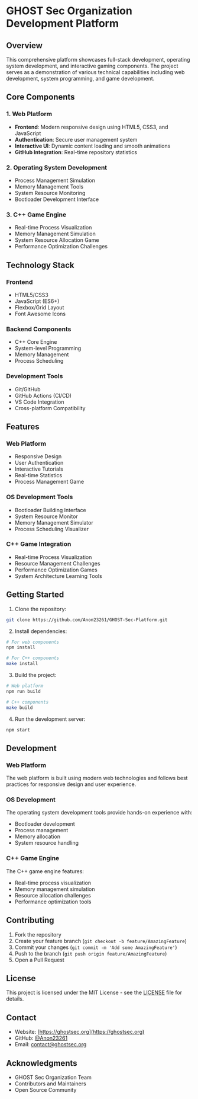 # GHOST Sec Organization Development Platform

## Overview
This comprehensive platform showcases full-stack development, operating system development, and interactive gaming components. The project serves as a demonstration of various technical capabilities including web development, system programming, and game development.

## Core Components

### 1. Web Platform
- **Frontend**: Modern responsive design using HTML5, CSS3, and JavaScript
- **Authentication**: Secure user management system
- **Interactive UI**: Dynamic content loading and smooth animations
- **GitHub Integration**: Real-time repository statistics

### 2. Operating System Development
- Process Management Simulation
- Memory Management Tools
- System Resource Monitoring
- Bootloader Development Interface

### 3. C++ Game Engine
- Real-time Process Visualization
- Memory Management Simulation
- System Resource Allocation Game
- Performance Optimization Challenges

## Technology Stack

### Frontend
- HTML5/CSS3
- JavaScript (ES6+)
- Flexbox/Grid Layout
- Font Awesome Icons

### Backend Components
- C++ Core Engine
- System-level Programming
- Memory Management
- Process Scheduling

### Development Tools
- Git/GitHub
- GitHub Actions (CI/CD)
- VS Code Integration
- Cross-platform Compatibility

## Features

### Web Platform
- Responsive Design
- User Authentication
- Interactive Tutorials
- Real-time Statistics
- Process Management Game

### OS Development Tools
- Bootloader Building Interface
- System Resource Monitor
- Memory Management Simulator
- Process Scheduling Visualizer

### C++ Game Integration
- Real-time Process Visualization
- Resource Management Challenges
- Performance Optimization Games
- System Architecture Learning Tools

## Getting Started

1. Clone the repository:
```bash
git clone https://github.com/Anon23261/GHOST-Sec-Platform.git
```

2. Install dependencies:
```bash
# For web components
npm install

# For C++ components
make install
```

3. Build the project:
```bash
# Web platform
npm run build

# C++ components
make build
```

4. Run the development server:
```bash
npm start
```

## Development

### Web Platform
The web platform is built using modern web technologies and follows best practices for responsive design and user experience.

### OS Development
The operating system development tools provide hands-on experience with:
- Bootloader development
- Process management
- Memory allocation
- System resource handling

### C++ Game Engine
The C++ game engine features:
- Real-time process visualization
- Memory management simulation
- Resource allocation challenges
- Performance optimization tools

## Contributing
1. Fork the repository
2. Create your feature branch (`git checkout -b feature/AmazingFeature`)
3. Commit your changes (`git commit -m 'Add some AmazingFeature'`)
4. Push to the branch (`git push origin feature/AmazingFeature`)
5. Open a Pull Request

## License
This project is licensed under the MIT License - see the [LICENSE](LICENSE) file for details.

## Contact
- Website: [https://ghostsec.org](https://ghostsec.org)
- GitHub: [@Anon23261](https://github.com/Anon23261)
- Email: contact@ghostsec.org

## Acknowledgments
- GHOST Sec Organization Team
- Contributors and Maintainers
- Open Source Community
